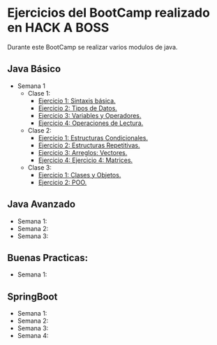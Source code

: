 # Ejercicios del BootCamp realizado en HACK A BOSS
  Durante este BootCamp se realizar varios modulos de java.

## Java Básico
- Semana 1
  - Clase 1:
    - <a href="https://github.com/Germanmv93/MoralesValverdeGermanEjerciciosPracticos/tree/master/Modulo%20Java%20Basico/Modulo1/Ejercicio1" target="_blank">Ejercicio 1: Sintaxis básica.</a>
    - <a href="https://github.com/Germanmv93/MoralesValverdeGermanEjerciciosPracticos/tree/master/Modulo%20Java%20Basico/Modulo1/Ejercicio2" target="_blank">Ejercicio 2: Tipos de Datos.</a>
    - <a href="https://github.com/Germanmv93/MoralesValverdeGermanEjerciciosPracticos/tree/master/Modulo%20Java%20Basico/Modulo1/Ejercicio3" target="_blank">Ejercicio 3: Variables y Operadores.</a>
    - <a href="https://github.com/Germanmv93/MoralesValverdeGermanEjerciciosPracticos/tree/master/Modulo%20Java%20Basico/Modulo1/Ejercicio4" target="_blank">Ejercicio 4: Operaciones de Lectura.</a>
  - Clase 2:
    - <a href="https://github.com/Germanmv93/MoralesValverdeGermanEjerciciosPracticos/tree/master/Modulo%20Java%20Basico/Modulo2/Ejercicio1" target="_blank">Ejercicio 1: Estructuras Condicionales.</a>
    - <a href="https://github.com/Germanmv93/MoralesValverdeGermanEjerciciosPracticos/tree/master/Modulo%20Java%20Basico/Modulo2/Ejercicio2" target="_blank">Ejercicio 2: Estructuras Repetitivas.</a>
    - <a href="https://github.com/Germanmv93/MoralesValverdeGermanEjerciciosPracticos/tree/master/Modulo%20Java%20Basico/Modulo2/Ejercicio3" target="_blank">Ejercicio 3: Arreglos: Vectores.</a>
    - <a href="https://github.com/Germanmv93/MoralesValverdeGermanEjerciciosPracticos/tree/master/Modulo%20Java%20Basico/Modulo2/Ejercicio4" target="_blank">Ejercicio 4: Ejercicio 4: Matrices.</a>
  - Clase 3:
    - <a href="https://github.com/Germanmv93/MoralesValverdeGermanEjerciciosPracticos/tree/master/Modulo%20Java%20Basico/Modulo3/Ejercicio1" target="_blank">Ejercicio 1: Clases y Objetos.</a>
    - <a href="https://github.com/Germanmv93/MoralesValverdeGermanEjerciciosPracticos/tree/master/Modulo%20Java%20Basico/Modulo3/Ejercicio2" target="_blank">Ejercicio 2: POO.</a>
## Java Avanzado
  - Semana 1:
  - Semana 2:
  - Semana 3:
## Buenas Practicas:
  - Semana 1:
## SpringBoot
  - Semana 1:
  - Semana 2:
  - Semana 3:
  - Semana 4:
